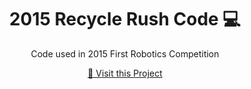 <h1 align="center" style="font-weight: bold;">2015 Recycle Rush Code 💻</h1>

<p align="center">Code used in 2015 First Robotics Competition</p>


<p align="center">
<a href="https://github.com/Camo-Bots-4285/2015-Recycle-Rush">📱 Visit this Project</a>
</p>
